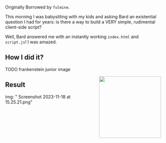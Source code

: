 
Originally Borrowed by `fulmine`.

This morning I was babysitting with my kids and asking Bard an existential question I had for years: is there a way to build a VERY simple, rudimental client-side script?

Well, Bard answered me with an instantly working `index.html` and `script.js`! I was amazed.

## How I did it?

TODO frankenstein junior image

 <img src='https://github.com/palladius/js-simple-seac/raw/master/images/howididit.jpg' height='200' align='right' />

## Result

img: " Screenshot 2023-11-18 at 15.25.21.png"
